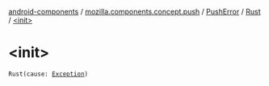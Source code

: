 [android-components](../../../index.md) / [mozilla.components.concept.push](../../index.md) / [PushError](../index.md) / [Rust](index.md) / [&lt;init&gt;](./-init-.md)

# &lt;init&gt;

`Rust(cause: `[`Exception`](https://kotlinlang.org/api/latest/jvm/stdlib/kotlin/-exception/index.html)`)`